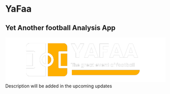 # YaFaa
## Yet Another football Analysis App  
![YAFAA logo](app-yafaa/static/svg/logo/0.png)
Description will be added in the upcoming updates 
